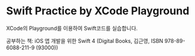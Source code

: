 # Swift Practice by XCode Playground

XCode의 Playground를 이용하여 Swift코드를 실습합니다.    

공부하는 책: iOS 앱 개발을 위한 Swift 4 (Digital Books, 김근영, ISBN 978-89-6088-211-9 (93000))
